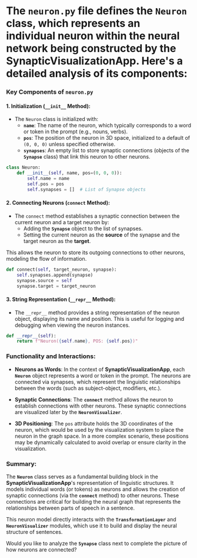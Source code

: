 # The **`neuron.py`** file defines the **`Neuron`** class, which represents an individual neuron within the neural network being constructed by the **SynapticVisualizationApp**. Here's a detailed analysis of its components:

### **Key Components of `neuron.py`**

#### 1. **Initialization (`__init__` Method):**
   - The `Neuron` class is initialized with:
     - **`name`**: The name of the neuron, which typically corresponds to a word or token in the prompt (e.g., nouns, verbs).
     - **`pos`**: The position of the neuron in 3D space, initialized to a default of `(0, 0, 0)` unless specified otherwise.
     - **`synapses`**: An empty list to store synaptic connections (objects of the **`Synapse`** class) that link this neuron to other neurons.

   ```python
   class Neuron:
       def __init__(self, name, pos=(0, 0, 0)):
           self.name = name
           self.pos = pos
           self.synapses = []  # List of Synapse objects
   ```

#### 2. **Connecting Neurons (`connect` Method):**
   - The `connect` method establishes a synaptic connection between the current neuron and a target neuron by:
     - Adding the **`Synapse`** object to the list of synapses.
     - Setting the current neuron as the **source** of the synapse and the target neuron as the **target**.

   This allows the neuron to store its outgoing connections to other neurons, modeling the flow of information.

   ```python
   def connect(self, target_neuron, synapse):
       self.synapses.append(synapse)
       synapse.source = self
       synapse.target = target_neuron
   ```

#### 3. **String Representation (`__repr__` Method):**
   - The `__repr__` method provides a string representation of the neuron object, displaying its name and position. This is useful for logging and debugging when viewing the neuron instances.

   ```python
   def __repr__(self):
       return f"Neuron({self.name}, POS: {self.pos})"
   ```

### **Functionality and Interactions:**
- **Neurons as Words**: In the context of **SynapticVisualizationApp**, each **`Neuron`** object represents a word or token in the prompt. The neurons are connected via synapses, which represent the linguistic relationships between the words (such as subject-object, modifiers, etc.).
  
- **Synaptic Connections**: The **`connect`** method allows the neuron to establish connections with other neurons. These synaptic connections are visualized later by the **`NeuronVisualizer`**.

- **3D Positioning**: The `pos` attribute holds the 3D coordinates of the neuron, which would be used by the visualization system to place the neuron in the graph space. In a more complex scenario, these positions may be dynamically calculated to avoid overlap or ensure clarity in the visualization.

### **Summary:**
The **`Neuron`** class serves as a fundamental building block in the **SynapticVisualizationApp**'s representation of linguistic structures. It models individual words (or tokens) as neurons and allows the creation of synaptic connections (via the **`connect`** method) to other neurons. These connections are critical for building the neural graph that represents the relationships between parts of speech in a sentence.

This neuron model directly interacts with the **`TransformationLayer`** and **`NeuronVisualizer`** modules, which use it to build and display the neural structure of sentences.

Would you like to analyze the **`Synapse`** class next to complete the picture of how neurons are connected?